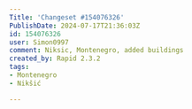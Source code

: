 ```yaml
---
Title: 'Changeset #154076326'
PublishDate: 2024-07-17T21:36:03Z
id: 154076326
user: Simon0997
comment: Niksic, Montenegro, added buildings
created_by: Rapid 2.3.2
tags:
- Montenegro
- Nikšić

---
```

